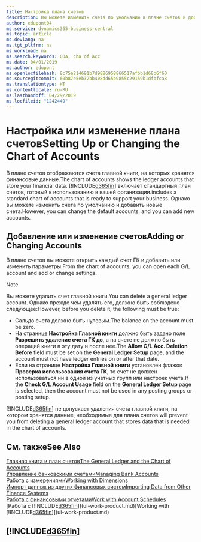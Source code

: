 ```yaml
---
title: Настройка плана счетов
description: Вы можете изменить счета по умолчанию в плане счетов и добавить новые счета.
author: edupont04
ms.service: dynamics365-business-central
ms.topic: article
ms.devlang: na
ms.tgt_pltfrm: na
ms.workload: na
ms.search.keywords: COA, cha of acc
ms.date: 04/01/2019
ms.author: edupont
ms.openlocfilehash: 8c75a214691b7d9886958866517afbb1d68b6f60
ms.sourcegitcommit: 60b87e5eb32bb408dd65b9855c29159b1dfbfca8
ms.translationtype: HT
ms.contentlocale: ru-RU
ms.lasthandoff: 04/29/2019
ms.locfileid: "1242449"
---
```

# <a name="setting-up-or-changing-the-chart-of-accounts"></a><span data-ttu-id="4d416-103">Настройка или изменение плана счетов</span><span class="sxs-lookup"><span data-stu-id="4d416-103">Setting Up or Changing the Chart of Accounts</span></span>
<span data-ttu-id="4d416-104">В плане счетов отображаются счета главной книги, на которых хранятся финансовые данные.</span><span class="sxs-lookup"><span data-stu-id="4d416-104">The chart of accounts shows the ledger accounts that store your financial data.</span></span> [!INCLUDE[d365fin](includes/d365fin_md.md)] <span data-ttu-id="4d416-105">включает стандартный план счетов, готовый к использованию в вашей организации.</span><span class="sxs-lookup"><span data-stu-id="4d416-105">includes a standard chart of accounts that is ready to support your business.</span></span>
<span data-ttu-id="4d416-106">Однако вы можете изменить счета по умолчанию и добавить новые счета.</span><span class="sxs-lookup"><span data-stu-id="4d416-106">However, you can change the default accounts, and you can add new accounts.</span></span>  

## <a name="adding-or-changing-accounts"></a><span data-ttu-id="4d416-107">Добавление или изменение счетов</span><span class="sxs-lookup"><span data-stu-id="4d416-107">Adding or Changing Accounts</span></span>
<span data-ttu-id="4d416-108">В плане счетов вы можете открыть каждый счет ГК и добавить или изменить параметры.</span><span class="sxs-lookup"><span data-stu-id="4d416-108">From the chart of accounts, you can open each G/L account and add or change settings.</span></span>

> [!NOTE]  
>   <span data-ttu-id="4d416-109">Вы можете удалить счет главной книги.</span><span class="sxs-lookup"><span data-stu-id="4d416-109">You can delete a general ledger account.</span></span> <span data-ttu-id="4d416-110">Однако прежде чем удалять его, должно быть соблюдено следующее:</span><span class="sxs-lookup"><span data-stu-id="4d416-110">However, before you delete it, the following must be true:</span></span>  
>  
>   * <span data-ttu-id="4d416-111">Сальдо счета должно быть нулевым.</span><span class="sxs-lookup"><span data-stu-id="4d416-111">The balance on the account must be zero.</span></span>  
>   * <span data-ttu-id="4d416-112">На странице **Настройка Главной книги** должно быть задано поле **Разрешить удаление счета ГК до**, а на счете не должно быть операций книги в эту дату и после нее.</span><span class="sxs-lookup"><span data-stu-id="4d416-112">The **Allow G/L Acc. Deletion Before** field must be set on the **General Ledger Setup** page, and the account must not have ledger entries on or after that date.</span></span>  
>   * <span data-ttu-id="4d416-113">Если на странице **Настройка Главной книги** установлен флажок **Проверка использования счета ГК**, то счет не должен использоваться ни в одной из учетных групп или настроек учета.</span><span class="sxs-lookup"><span data-stu-id="4d416-113">If the **Check G/L Account Usage** field on the **General Ledger Setup** page is selected, then the account must not be used in any posting groups or posting setup.</span></span>  

[!INCLUDE[d365fin](includes/d365fin_md.md)] <span data-ttu-id="4d416-114">не допускает удаления счета главной книги, на котором хранятся данные, необходимые для плана счетов.</span><span class="sxs-lookup"><span data-stu-id="4d416-114">will prevent you from deleting a general ledger account that stores data that is needed in the chart of accounts.</span></span>  

## <a name="see-also"></a><span data-ttu-id="4d416-115">См. также</span><span class="sxs-lookup"><span data-stu-id="4d416-115">See Also</span></span>
[<span data-ttu-id="4d416-116">Главная книга и план счетов</span><span class="sxs-lookup"><span data-stu-id="4d416-116">The General Ledger and the Chart of Accounts</span></span>](finance-general-ledger.md)  
[<span data-ttu-id="4d416-117">Управление банковскими счетами</span><span class="sxs-lookup"><span data-stu-id="4d416-117">Managing Bank Accounts</span></span>](bank-manage-bank-accounts.md)  
[<span data-ttu-id="4d416-118">Работа с измерениями</span><span class="sxs-lookup"><span data-stu-id="4d416-118">Working with Dimensions</span></span>](finance-dimensions.md)  
[<span data-ttu-id="4d416-119">Импорт данных из других финансовых систем</span><span class="sxs-lookup"><span data-stu-id="4d416-119">Importing Data from Other Finance Systems</span></span>](across-import-data-configuration-packages.md)  
[<span data-ttu-id="4d416-120">Работа с финансовыми отчетами</span><span class="sxs-lookup"><span data-stu-id="4d416-120">Work with Account Schedules</span></span>](bi-how-work-account-schedule.md)  
<span data-ttu-id="4d416-121">[Работа с [!INCLUDE[d365fin](includes/d365fin_md.md)]](ui-work-product.md)</span><span class="sxs-lookup"><span data-stu-id="4d416-121">[Working with [!INCLUDE[d365fin](includes/d365fin_md.md)]](ui-work-product.md)</span></span>  

## [!INCLUDE[d365fin](includes/free_trial_md.md)]
